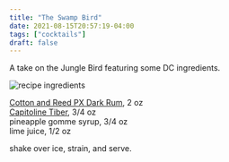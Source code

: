 ```yaml
---
title: "The Swamp Bird"
date: 2021-08-15T20:57:19-04:00
tags: ["cocktails"]
draft: false
---
```


A take on the Jungle Bird featuring some DC ingredients.

![recipe ingredients](/img/swamp-bird.jpg)

[Cotton and Reed PX Dark Rum](https://www.cottonandreed.com/rums), 2 oz  
[Capitoline Tiber](https://www.capitolinevermouth.com/bottlings), 3/4 oz  
pineapple gomme syrup, 3/4 oz  
lime juice, 1/2 oz  

shake over ice, strain, and serve.
